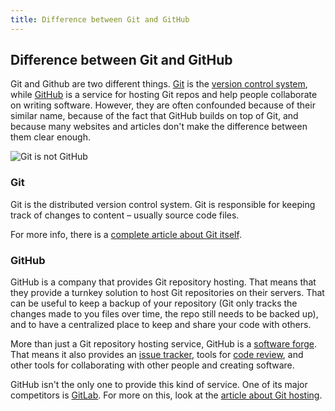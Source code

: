 ```yaml
---
title: Difference between Git and GitHub
---
```

## Difference between Git and GitHub

Git and Github are two different things. [Git](https://git-scm.com/) is the [version control system](https://en.wikipedia.org/wiki/Version_control), while [GitHub](https://github.com/) is a service for hosting Git repos and help people collaborate on writing software. However, they are often confounded because of their similar name, because of the fact that GitHub builds on top of Git, and because many websites and articles don't make the difference between them clear enough.

![Git is not GitHub](https://i.imgur.com/EkjwJdr.png)

### Git

Git is the distributed version control system. Git is responsible for keeping track of changes to content – usually source code files.

For more info, there is a [complete article about Git itself](https://guide.freecodecamp.org/git).

### GitHub

GitHub is a company that provides Git repository hosting. That means that they provide a turnkey solution to host Git repositories on their servers. That can be useful to keep a backup of your repository (Git only tracks the changes made to you files over time, the repo still needs to be backed up), and to have a centralized place to keep and share your code with others.

More than just a Git repository hosting service, GitHub is a [software forge](https://en.wikipedia.org/wiki/Forge_(software)). That means it also provides an [issue tracker](https://en.wikipedia.org/wiki/Issue_tracking_system), tools for [code review](https://en.wikipedia.org/wiki/Code_review), and other tools for collaborating with other people and creating software.

GitHub isn't the only one to provide this kind of service. One of its major competitors is [GitLab](https://gitlab.com). For more on this, look at the [article about Git hosting](https://guide.freecodecamp.org/git/git-hosting).
<!-- A. was here -->
